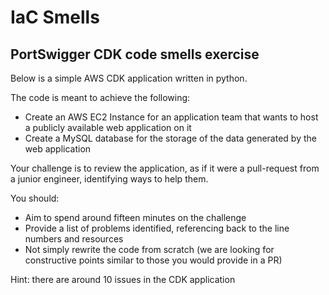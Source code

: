 # IaC Smells

## PortSwigger CDK code smells exercise

Below is a simple AWS CDK application written in python.

The code is meant to achieve the following:
- Create an AWS EC2 Instance for an application team that wants to host a publicly available web application on it
- Create a MySQL database for the storage of the data generated by the web application

Your challenge is to review the application, as if it were a pull-request from a junior engineer, identifying ways to help them.

You should:
- Aim to spend around fifteen minutes on the challenge
- Provide a list of problems identified, referencing back to the line numbers and resources
- Not simply rewrite the code from scratch (we are looking for constructive points similar to those you would provide in a PR)

Hint: there are around 10 issues in the CDK application
